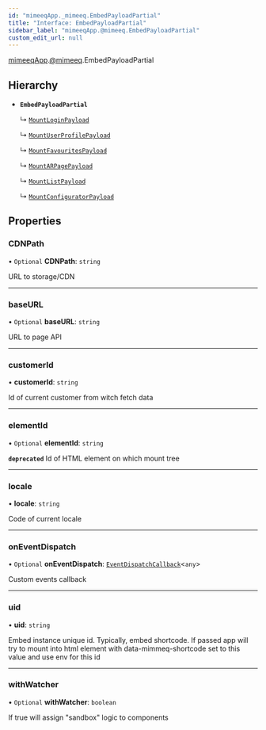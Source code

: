 ```yaml
---
id: "mimeeqApp._mimeeq.EmbedPayloadPartial"
title: "Interface: EmbedPayloadPartial"
sidebar_label: "mimeeqApp.@mimeeq.EmbedPayloadPartial"
custom_edit_url: null
---
```


[mimeeqApp](../modules/mimeeqApp.md).[@mimeeq](../namespaces/mimeeqApp._mimeeq.md).EmbedPayloadPartial

## Hierarchy

- **`EmbedPayloadPartial`**

  ↳ [`MountLoginPayload`](mimeeqApp._mimeeq.MountLoginPayload.md)

  ↳ [`MountUserProfilePayload`](mimeeqApp._mimeeq.MountUserProfilePayload.md)

  ↳ [`MountFavouritesPayload`](mimeeqApp._mimeeq.MountFavouritesPayload.md)

  ↳ [`MountARPagePayload`](mimeeqApp._mimeeq.MountARPagePayload.md)

  ↳ [`MountListPayload`](mimeeqApp._mimeeq.MountListPayload.md)

  ↳ [`MountConfiguratorPayload`](mimeeqApp._mimeeq.MountConfiguratorPayload.md)

## Properties

### CDNPath

• `Optional` **CDNPath**: `string`

URL to storage/CDN

___

### baseURL

• `Optional` **baseURL**: `string`

URL to page API

___

### customerId

• **customerId**: `string`

Id of current customer from witch fetch data

___

### elementId

• `Optional` **elementId**: `string`

**`deprecated`**
Id of HTML element on which mount tree

___

### locale

• **locale**: `string`

Code of current locale

___

### onEventDispatch

• `Optional` **onEventDispatch**: [`EventDispatchCallback`](../namespaces/mimeeqApp._mimeeq.md#eventdispatchcallback)<`any`\>

Custom events callback

___

### uid

• **uid**: `string`

Embed instance unique id. Typically, embed shortcode. If passed app will try to mount into html element with data-mimmeq-shortcode set to this value and use env for this id

___

### withWatcher

• `Optional` **withWatcher**: `boolean`

If true will assign "sandbox" logic to components
